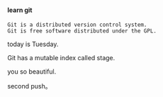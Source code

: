 #### learn git

```
Git is a distributed version control system.
Git is free software distributed under the GPL.
```

today is Tuesday.

Git has a mutable index called stage.

you so beautiful.

second push。